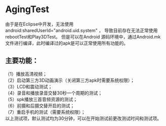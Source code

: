 # AgingTest
由于是在Eclipse中开发，无法使用 android:sharedUserId="android.uid.system" ， 
导致目前存在无法正常使用rebootTest和Play3DTest。
但是可以在Android 源码环境中，通过Android.mk文件进行编译，此时编译过的apk是可以正常使用所有功能的。

主要功能：
------
（1）播放高清视频；<br>
（2）启动第三方3D动画演示（关闭第三方apk时需要系统权限）；<br>
（3）LCD和震动测试；<br>
（4）录音和播放录音交替30秒一个周期的测试；<br>
（5）spk播放三首音频资源的测试；<br>
（6）前摄和后摄交替开启的测试；<br>
（7）重启手机的测试（需要系统权限）；<br>
以上测试项，默认测试均为30分钟，可以在开始测试前更改测试时间和测试项。

